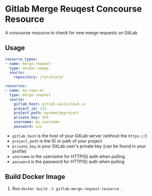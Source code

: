 # Gitlab Merge Reuqest Concourse Resource

A concourse resource to check for new merge requests on GitLab

## Usage

```yaml
resource_types:
- name: merge-request
  type: docker-image
  source:
    repository: jtarchie/pr

resources:
- name: my-repo-mr
  type: merge-request
  source:
    gitlab_host: gitlab.swisscloud.io
    project_id: 123
    project_path: myname/myproject
    private_key: XXX
    username: my_username
    password: xxx
```

* `gitlab_host` is the host of your GitLab server (without the `https://`)
* `project_path` is the ID or path of your project
* `private_key` is your GitLab user's private key (can be found in your profile)
* `username` is the username for HTTP(S) auth when pulling
* `password` is the password for HTTP(S) auth when pulling

## Build Docker Image

1. Run `docker build -t gitlab-merge-request-resource .`
